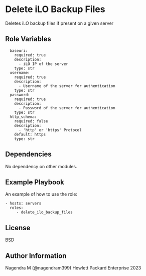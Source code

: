Delete iLO Backup Files
=========

Deletes iLO backup files if present on a given server


Role Variables
--------------
```
  baseuri:
    required: true
    description:
      - iLO IP of the server
    type: str
  username:
    required: true
    description:
      - Username of the server for authentication
    type: str
  password:
    required: true
    description:
      - Password of the server for authentication
    type: str
  http_schema:
    required: false
    description:
      - 'http' or 'https' Protocol
    default: https
    type: str
```    

Dependencies
------------

No dependency on other modules.

Example Playbook
----------------

An example of how to use the role:

``` 
- hosts: servers
  roles:
     - delete_ilo_backup_files
```
License
-------

BSD

Author Information
------------------

Nagendra M (@nagendram399) Hewlett Packard Enterprise 2023
